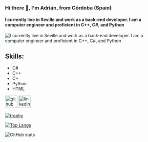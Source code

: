 ### Hi there 👋, I'm Adrián, from Córdoba (Spain)
#### I currently live in Seville and work as a back-end developer. I am a computer engineer and proficient in C++, C#, and Python
![I currently live in Seville and work as a back-end developer. I am a computer engineer and proficient in C++, C#, and Python](https://media.licdn.com/dms/image/D4D16AQHe3ILQqLFLmQ/profile-displaybackgroundimage-shrink_350_1400/0/1722629229948?e=1727913600&v=beta&t=38hLr7-Limx3seXZF7ihPgv4g3DbUm5Q5LXM0RCzD3w)

## Skills:
* C#
* C++
* C+
* Python
* HTML

[<img src='https://cdn.jsdelivr.net/npm/simple-icons@3.0.1/icons/github.svg' alt='github' height='40'>](https://github.com/A9Lopez)  [<img src='https://cdn.jsdelivr.net/npm/simple-icons@3.0.1/icons/linkedin.svg' alt='linkedin' height='40'>](https://www.linkedin.com/in/https://www.linkedin.com/in/adrian-lopez-ortiz//)  

[![trophy](https://github-profile-trophy.vercel.app/?username=A9Lopez)](https://github.com/ryo-ma/github-profile-trophy)

[![Top Langs](https://github-readme-stats.vercel.app/api/top-langs/?username=A9Lopez)](https://github.com/anuraghazra/github-readme-stats)

![GitHub stats](https://github-readme-stats.vercel.app/api?username=A9Lopez&show_icons=true)  

